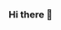 ### Hi there 👋

<!--
**VoicuTomut/VoicuTomut** is a ✨ _special_ ✨ repository because its `README.md` (this file) appears on your GitHub profile.

Here are some ideas to get you started:

- 🌱 I’m currently learning: Physics and Quantum Computing
- 📫 How to reach me: tomutvoicuandrei@gmail.com
